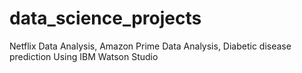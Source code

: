 # data_science_projects
 Netflix Data Analysis,   Amazon Prime Data Analysis,  Diabetic disease  prediction Using IBM Watson Studio 
